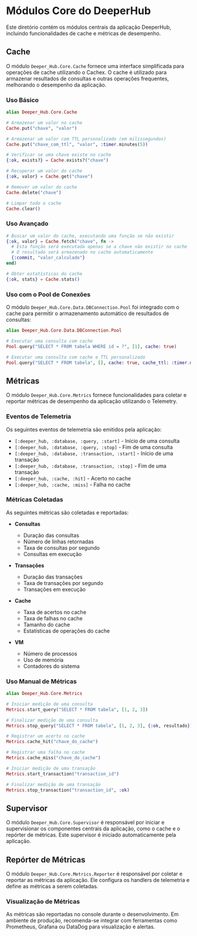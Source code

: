 # Módulos Core do DeeperHub

Este diretório contém os módulos centrais da aplicação DeeperHub, incluindo funcionalidades de cache e métricas de desempenho.

## Cache

O módulo `Deeper_Hub.Core.Cache` fornece uma interface simplificada para operações de cache utilizando o Cachex. O cache é utilizado para armazenar resultados de consultas e outras operações frequentes, melhorando o desempenho da aplicação.

### Uso Básico

```elixir
alias Deeper_Hub.Core.Cache

# Armazenar um valor no cache
Cache.put("chave", "valor")

# Armazenar um valor com TTL personalizado (em milissegundos)
Cache.put("chave_com_ttl", "valor", :timer.minutes(5))

# Verificar se uma chave existe no cache
{:ok, exists?} = Cache.exists?("chave")

# Recuperar um valor do cache
{:ok, valor} = Cache.get("chave")

# Remover um valor do cache
Cache.delete("chave")

# Limpar todo o cache
Cache.clear()
```

### Uso Avançado

```elixir
# Buscar um valor do cache, executando uma função se não existir
{:ok, valor} = Cache.fetch("chave", fn -> 
  # Esta função será executada apenas se a chave não existir no cache
  # O resultado será armazenado no cache automaticamente
  {:commit, "valor_calculado"}
end)

# Obter estatísticas do cache
{:ok, stats} = Cache.stats()
```

### Uso com o Pool de Conexões

O módulo `Deeper_Hub.Core.Data.DBConnection.Pool` foi integrado com o cache para permitir o armazenamento automático de resultados de consultas:

```elixir
alias Deeper_Hub.Core.Data.DBConnection.Pool

# Executar uma consulta com cache
Pool.query("SELECT * FROM tabela WHERE id = ?", [1], cache: true)

# Executar uma consulta com cache e TTL personalizado
Pool.query("SELECT * FROM tabela", [], cache: true, cache_ttl: :timer.minutes(30))
```

## Métricas

O módulo `Deeper_Hub.Core.Metrics` fornece funcionalidades para coletar e reportar métricas de desempenho da aplicação utilizando o Telemetry.

### Eventos de Telemetria

Os seguintes eventos de telemetria são emitidos pela aplicação:

- `[:deeper_hub, :database, :query, :start]` - Início de uma consulta
- `[:deeper_hub, :database, :query, :stop]` - Fim de uma consulta
- `[:deeper_hub, :database, :transaction, :start]` - Início de uma transação
- `[:deeper_hub, :database, :transaction, :stop]` - Fim de uma transação
- `[:deeper_hub, :cache, :hit]` - Acerto no cache
- `[:deeper_hub, :cache, :miss]` - Falha no cache

### Métricas Coletadas

As seguintes métricas são coletadas e reportadas:

- **Consultas**
  - Duração das consultas
  - Número de linhas retornadas
  - Taxa de consultas por segundo
  - Consultas em execução

- **Transações**
  - Duração das transações
  - Taxa de transações por segundo
  - Transações em execução

- **Cache**
  - Taxa de acertos no cache
  - Taxa de falhas no cache
  - Tamanho do cache
  - Estatísticas de operações do cache

- **VM**
  - Número de processos
  - Uso de memória
  - Contadores do sistema

### Uso Manual de Métricas

```elixir
alias Deeper_Hub.Core.Metrics

# Iniciar medição de uma consulta
Metrics.start_query("SELECT * FROM tabela", [1, 2, 3])

# Finalizar medição de uma consulta
Metrics.stop_query("SELECT * FROM tabela", [1, 2, 3], {:ok, resultado})

# Registrar um acerto no cache
Metrics.cache_hit("chave_do_cache")

# Registrar uma falha no cache
Metrics.cache_miss("chave_do_cache")

# Iniciar medição de uma transação
Metrics.start_transaction("transaction_id")

# Finalizar medição de uma transação
Metrics.stop_transaction("transaction_id", :ok)
```

## Supervisor

O módulo `Deeper_Hub.Core.Supervisor` é responsável por iniciar e supervisionar os componentes centrais da aplicação, como o cache e o repórter de métricas. Este supervisor é iniciado automaticamente pela aplicação.

## Repórter de Métricas

O módulo `Deeper_Hub.Core.Metrics.Reporter` é responsável por coletar e reportar as métricas da aplicação. Ele configura os handlers de telemetria e define as métricas a serem coletadas.

### Visualização de Métricas

As métricas são reportadas no console durante o desenvolvimento. Em ambiente de produção, recomenda-se integrar com ferramentas como Prometheus, Grafana ou DataDog para visualização e alertas.
